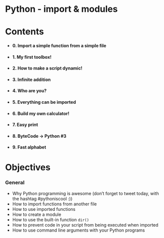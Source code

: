 
# Python - import & modules

# **Contents**

 - #### 0. Import a simple function from a simple file
 - #### 1. My first toolbox!
 - #### 2. How to make a script dynamic!
 - #### 3. Infinite addition
 - #### 4. Who are you?
 - #### 5. Everything can be imported
 - #### 6. Build my own calculator!
 - #### 7. Easy print
 - #### 8. ByteCode -> Python #3
 - #### 9. Fast alphabet
# Objectives

### General

-   Why Python programming is awesome (don’t forget to tweet today, with the hashtag #pythoniscool :))
-   How to import functions from another file
-   How to use imported functions
-   How to create a module
-   How to use the built-in function  `dir()`
-   How to prevent code in your script from being executed when imported
-   How to use command line arguments with your Python programs